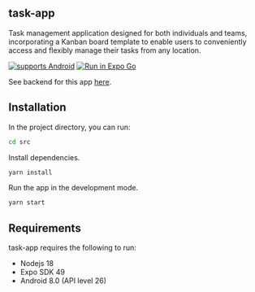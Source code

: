 ## task-app
Task management application designed for both individuals and teams, incorporating a Kanban board template to enable users to conveniently access and flexibly manage their tasks from any location.

[![supports Android](https://img.shields.io/badge/Android-A4C639.svg?style=flat-square&logo=ANDROID&labelColor=A4C639&logoColor=fff)]()
[![Run in Expo Go](https://img.shields.io/badge/Run%20in%20Expo%20Go-4285F4.svg?style=flat-square&logo=EXPO&labelColor=4285F4&logoColor=fff)]()

See backend for this app [here](https://github.com/baodt278/task-app-backend).
## Installation
In the project directory, you can run:
```bash
cd src
```
Install dependencies. 
```bash
yarn install
```
Run the app in the development mode.
```bash
yarn start
```
## Requirements
task-app requires the following to run:
- Nodejs 18
- Expo SDK 49
- Android 8.0 (API level 26)



